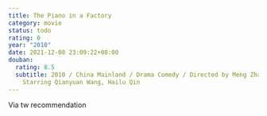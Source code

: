 ```yaml
---
title: The Piano in a Factory
category: movie
status: todo
rating: 0
year: "2010"
date: 2021-12-08 23:09:22+08:00
douban:
  rating: 8.5
  subtitle: 2010 / China Mainland / Drama Comedy / Directed by Meng Zhang /
    Starring Qianyuan Wang, Hailu Qin
---
```


Via tw recommendation
